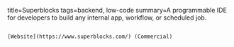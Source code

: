 title=Superblocks
tags=backend, low-code
summary=A programmable IDE for developers to build any internal app, workflow, or scheduled job.
~~~~~~

[Website](https://www.superblocks.com/) (Commercial)

